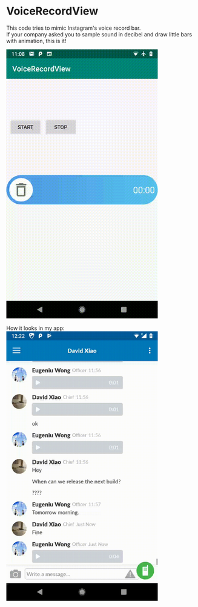# VoiceRecordView

This code tries to mimic Instagram's voice record bar.
<br>
If your company asked you to sample sound in decibel and draw little bars with animation, this is it!

![](device20190313110847.gif)

How it looks in my app:
<br>
<img width="400" src="https://raw.githubusercontent.com/dxtucson/VoiceRecordView/master/use_example.gif" >
<br>
